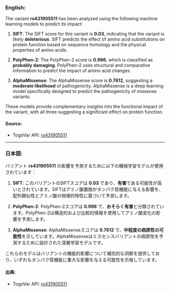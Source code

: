 ### English:
The variant **rs431905511** has been analyzed using the following machine learning models to predict its impact:

1. **SIFT**: The SIFT score for this variant is **0.03**, indicating that the variant is likely **deleterious**. SIFT predicts the effect of amino acid substitutions on protein function based on sequence homology and the physical properties of amino acids.

2. **PolyPhen-2**: The PolyPhen-2 score is **0.996**, which is classified as **probably damaging**. PolyPhen-2 uses structural and comparative information to predict the impact of amino acid changes.

3. **AlphaMissense**: The AlphaMissense score is **0.7612**, suggesting a **moderate likelihood** of pathogenicity. AlphaMissense is a deep learning model specifically designed to predict the pathogenicity of missense variants.

These models provide complementary insights into the functional impact of the variant, with all three suggesting a significant effect on protein function.

#### Source:
- TogoVar API: [rs431905511](https://togovar.org)

---

### 日本語:
バリアント **rs431905511** の影響を予測するために以下の機械学習モデルが使用されています：

1. **SIFT**: このバリアントのSIFTスコアは **0.03** であり、**有害**である可能性が高いとされています。SIFTはアミノ酸置換がタンパク質機能に与える影響を、配列類似性とアミノ酸の物理的特性に基づいて予測します。

2. **PolyPhen-2**: PolyPhen-2スコアは **0.996** で、**おそらく有害**と分類されています。PolyPhen-2は構造的および比較的情報を使用してアミノ酸変化の影響を予測します。

3. **AlphaMissense**: AlphaMissenseスコアは **0.7612** で、**中程度の病原性の可能性**を示しています。AlphaMissenseはミスセンスバリアントの病原性を予測するために設計された深層学習モデルです。

これらのモデルはバリアントの機能的影響について補完的な洞察を提供しており、いずれもタンパク質機能に重大な影響を与える可能性を示唆しています。

#### 出典:
- TogoVar API: [rs431905511](https://togovar.org)